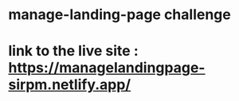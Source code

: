 # manage-landing-page challenge
# link to the live site : https://managelandingpage-sirpm.netlify.app/
